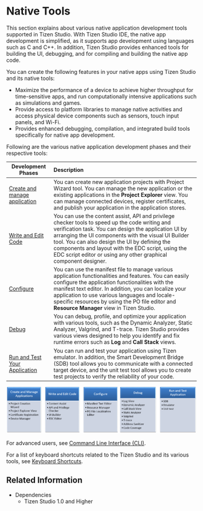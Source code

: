 # Native Tools

This section explains about various native application development tools supported in Tizen Studio. With Tizen Studio IDE, the native app development is simplified, as it supports app development using languages such as C and C++.
In addition, Tizen Studio provides enhanced tools for building the UI, debugging, and for compiling and building the native app code.

You can create the following features in your native apps using Tizen Studio and its native tools:
- Maximize the performance of a device to achieve higher throughput for time-sensitive apps, and run computationally intensive applications such as simulations and games.
- Provide access to platform libraries to manage native activities and access physical device components such as sensors, touch input panels, and Wi-Fi.
- Provides enhanced debugging, compilation, and integrated build tools specifically for native app development. 

Following are the various native application development phases and their respective tools:

|Development Phases |Description|
|----|:---|
|[Create and manage application](managing-projects.md)|You can create new application projects with Project Wizard tool. You can manage the new application or the existing applications in the **Project Explorer** view. You can manage connected devices, register certificates, and publish your application in the application stores.|
|[Write and Edit Code](coding.md) |You can use the content assist, API and privilege checker tools to speed up the code writing and verification task. You can design the application UI by arranging the UI components with the visual UI Builder tool. You can also design the UI by defining the components and layout with the EDC script, using the EDC script editor or using any other graphical component designer.|
|[Configure](configuring.md) |You can use the manifest file to manage various application functionalities and features. You can easily configure the application functionalities with the manifest text editor. In addition, you can localize your application to use various languages and locale-specific resources by using the PO file editor and **Resource Manager** view in Tizen Studio.|
|[Debug](debugging.md) |You can debug, profile, and optimize your application with various tools, such as the Dynamic Analyzer, Static Analyzer, Valgrind, and T-trace. Tizen Studio provides various views designed to help you identify and fix runtime errors such as **Log** and **Call Stack** views.|
|[Run and Test Your Application](running-testing.md) |You can run and test your application using Tizen emulator. In addition, the Smart Development Bridge (SDB) tool allows you to communicate with a connected target device, and the unit test tool allows you to create test projects to verify the reliability of your code.|

 
![Native application development](./media/nat1.PNG)

For advanced users, see [Command Line Interface (CLI)](../common-tools/command-line-interface.md).

For a list of keyboard shortcuts related to the Tizen Studio and its various tools, see [Keyboard Shortcuts](../common-tools/keyboard-shortcuts.md).

## Related Information
* Dependencies
  - Tizen Studio 1.0 and Higher
